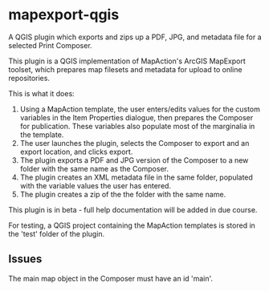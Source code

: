 # mapexport-qgis
A QGIS plugin which exports and zips up a PDF, JPG, and metadata file for a selected Print Composer.

This plugin is a QGIS implementation of MapAction's ArcGIS MapExport toolset, which prepares map filesets and metadata for upload to online repositories.

This is what it does:
1. Using a MapAction template, the user enters/edits values for the custom variables in the Item Properties dialogue, then prepares the Composer for publication. These variables also populate most of the marginalia in the template.
2. The user launches the plugin, selects the Composer to export and an export location, and clicks export.
3. The plugin exports a PDF and JPG version of the Composer to a new folder with the same name as the Composer.
4. The plugin creates an XML metadata file in the same folder, populated with the variable values the user has entered.
5. The plugin creates a zip of the  the folder with the same name.

This plugin is in beta - full help documentation will be added in due course.

For testing, a QGIS project containing the MapAction templates is stored in the 'test' folder of the plugin.

## Issues
The main map object in the Composer must have an id 'main'.

